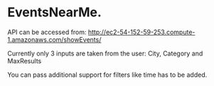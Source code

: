 # EventsNearMe. 

API can be accessed from: 
http://ec2-54-152-59-253.compute-1.amazonaws.com/showEvents/

Currently only 3 inputs are taken from the user: City, Category and MaxResults

You can pass additional support for filters like time has to be added. 


